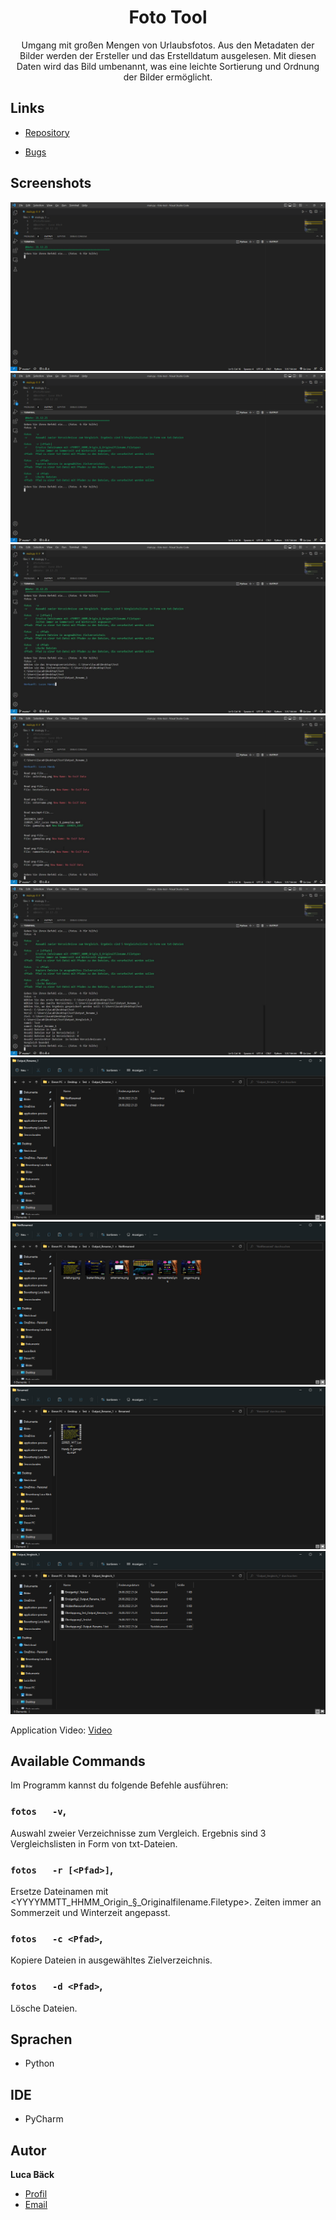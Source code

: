 <h1 align="center">Foto Tool</h1>

<p align="center">Umgang mit großen Mengen von Urlaubsfotos. Aus den Metadaten der Bilder
werden der Ersteller und das Erstelldatum ausgelesen. Mit diesen Daten wird das
Bild umbenannt, was eine leichte Sortierung und Ordnung der Bilder ermöglicht.</p>

## Links

- [Repository](https://github.com/luca-baeck/Foto-Tool "Foto Tool Repository")

- [Bugs](https://github.com/luca-baeck/Foto-Tool/issues "Issues Page")

## Screenshots

![Screenshot](/application-preview/preview.png "Screenshot")
![Screenshot](/application-preview/help.png "Screenshot")
![Screenshot](/application-preview/rename_Moment.jpg "Screenshot")
![Screenshot](/application-preview/rename_done.jpg "Screenshot")
![Screenshot](/application-preview/vergleich.jpg "Screenshot")
![Screenshot](/application-preview/rename_output.png "Screenshot")
![Screenshot](/application-preview/rename_output1.png "Screenshot")
![Screenshot](/application-preview/rename_output2.png "Screenshot")
![Screenshot](/application-preview/vergleich_output.png "Screenshot")


Application Video:
[Video](/application-preview/preview.mp4 "Video")

## Available Commands

Im Programm kannst du folgende Befehle ausführen:

### `fotos   -v`,

Auswahl zweier Verzeichnisse zum Vergleich. Ergebnis sind 3 Vergleichslisten in Form von txt-Dateien.

### `fotos   -r [<Pfad>]`,

Ersetze Dateinamen mit <YYYYMMTT_HHMM_Origin_§_Originalfilename.Filetype>.
Zeiten immer an Sommerzeit und Winterzeit angepasst.

### `fotos   -c <Pfad>`,

Kopiere Dateien in ausgewähltes Zielverzeichnis.

### `fotos   -d <Pfad>`,

Lösche Dateien.

## Sprachen

- Python

## IDE

- PyCharm

## Autor

**Luca Bäck**

- [Profil](https://github.com/luca-baeck "Luca Bäck")
- [Email](mailto:luca.baeck@outlook.de?subject=Hello "Hi!")
